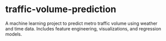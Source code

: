 # traffic-volume-prediction
A machine learning project to predict metro traffic volume using weather and time data. Includes feature engineering, visualizations, and regression models.
